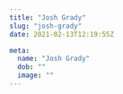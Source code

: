 ```yaml
---
title: "Josh Grady"
slug: "josh-grady"
date: 2021-02-13T12:19:55Z

meta:
  name: "Josh Grady"
  dob: ""
  image: ""
---
```


